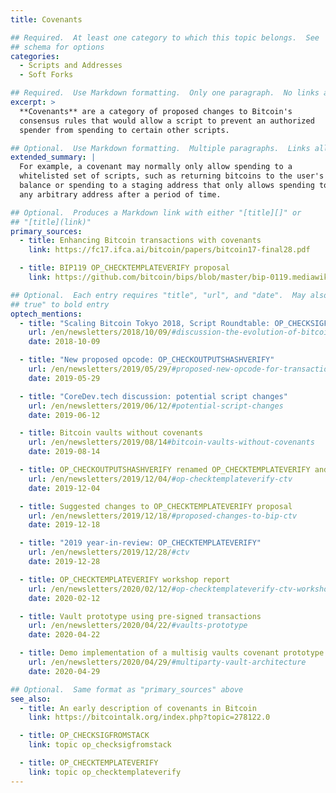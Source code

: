 ```yaml
---
title: Covenants

## Required.  At least one category to which this topic belongs.  See
## schema for options
categories:
  - Scripts and Addresses
  - Soft Forks

## Required.  Use Markdown formatting.  Only one paragraph.  No links allowed.
excerpt: >
  **Covenants** are a category of proposed changes to Bitcoin's
  consensus rules that would allow a script to prevent an authorized
  spender from spending to certain other scripts.

## Optional.  Use Markdown formatting.  Multiple paragraphs.  Links allowed.
extended_summary: |
  For example, a covenant may normally only allow spending to a
  whitelisted set of scripts, such as returning bitcoins to the user's own
  balance or spending to a staging address that only allows spending to
  any arbitrary address after a period of time.

## Optional.  Produces a Markdown link with either "[title][]" or
## "[title](link)"
primary_sources:
  - title: Enhancing Bitcoin transactions with covenants
    link: https://fc17.ifca.ai/bitcoin/papers/bitcoin17-final28.pdf

  - title: BIP119 OP_CHECKTEMPLATEVERIFY proposal
    link: https://github.com/bitcoin/bips/blob/master/bip-0119.mediawiki

## Optional.  Each entry requires "title", "url", and "date".  May also use "feature:
## true" to bold entry
optech_mentions:
  - title: "Scaling Bitcoin Tokyo 2018, Script Roundtable: OP_CHECKSIGFROMSTACK"
    url: /en/newsletters/2018/10/09/#discussion-the-evolution-of-bitcoin-script
    date: 2018-10-09

  - title: "New proposed opcode: OP_CHECKOUTPUTSHASHVERIFY"
    url: /en/newsletters/2019/05/29/#proposed-new-opcode-for-transaction-output-commitments
    date: 2019-05-29

  - title: "CoreDev.tech discussion: potential script changes"
    url: /en/newsletters/2019/06/12/#potential-script-changes
    date: 2019-06-12

  - title: Bitcoin vaults without covenants
    url: /en/newsletters/2019/08/14#bitcoin-vaults-without-covenants
    date: 2019-08-14

  - title: OP_CHECKOUTPUTSHASHVERIFY renamed OP_CHECKTEMPLATEVERIFY and updated
    url: /en/newsletters/2019/12/04/#op-checktemplateverify-ctv
    date: 2019-12-04

  - title: Suggested changes to OP_CHECKTEMPLATEVERIFY proposal
    url: /en/newsletters/2019/12/18/#proposed-changes-to-bip-ctv
    date: 2019-12-18

  - title: "2019 year-in-review: OP_CHECKTEMPLATEVERIFY"
    url: /en/newsletters/2019/12/28/#ctv
    date: 2019-12-28

  - title: OP_CHECKTEMPLATEVERIFY workshop report
    url: /en/newsletters/2020/02/12/#op-checktemplateverify-ctv-workshop
    date: 2020-02-12

  - title: Vault prototype using pre-signed transactions
    url: /en/newsletters/2020/04/22/#vaults-prototype
    date: 2020-04-22

  - title: Demo implementation of a multisig vaults covenant prototype
    url: /en/newsletters/2020/04/29/#multiparty-vault-architecture
    date: 2020-04-29

## Optional.  Same format as "primary_sources" above
see_also:
  - title: An early description of covenants in Bitcoin
    link: https://bitcointalk.org/index.php?topic=278122.0

  - title: OP_CHECKSIGFROMSTACK
    link: topic op_checksigfromstack

  - title: OP_CHECKTEMPLATEVERIFY
    link: topic op_checktemplateverify
---
```

